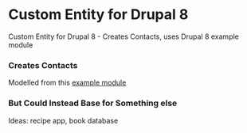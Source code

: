 # Custom Entity for Drupal 8
Custom Entity for Drupal 8 - Creates Contacts, uses Drupal 8 example module

### Creates Contacts
Modelled from this [example module](http://cgit.drupalcode.org/examples/tree/content_entity_example) 

### But Could Instead Base for Something else
Ideas: recipe app, book database
